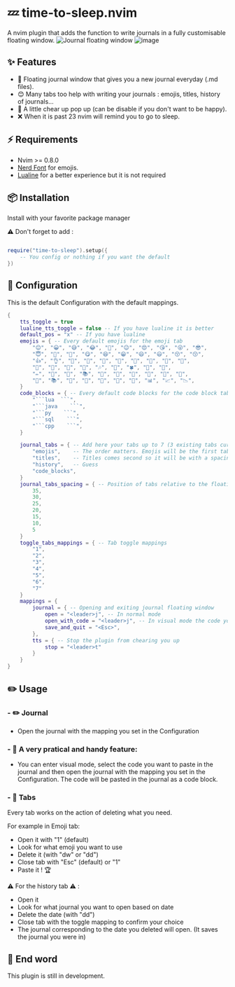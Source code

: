 # 💤 time-to-sleep.nvim

A nvim plugin that adds the function to write journals in a fully customisable floating window.
![Journal floating window](https://github.com/mana-byte/time-to-sleep.nvim/assets/93316844/33a720ef-a0d8-448e-8d60-72246c97235c)
![image](https://github.com/mana-byte/time-to-sleep.nvim/assets/93316844/1c09b6e5-110f-4eb1-80c1-67021825225b)
## ✨ Features

- 📔 Floating journal window that gives you a new journal everyday (.md files).
- 😊 Many tabs too help with writing your journals : emojis, titles, history of journals...
- 💫 A little chear up pop up (can be disable if you don't want to be happy).
- ❌ When it is past 23 nvim will remind you to go to sleep.

## ⚡️ Requirements

- Nvim >= 0.8.0
- [Nerd Font](https://www.nerdfonts.com/) for emojis.
- [Lualine](https://github.com/nvim-lualine/lualine.nvim) for a better experience but it is not required

## 📦 Installation
Install with your favorite package manager

 ⚠️ Don't forget to add :

```lua

require("time-to-sleep").setup({
    -- You config or nothing if you want the default
})

```

## 🔧 Configuration

This is the default Configuration with the default mappings.

```lua
{
    tts_toggle = true
    lualine_tts_toggle = false -- If you have lualine it is better
    default_pos = "x" -- If you have lualine
    emojis = { -- Every default emojis for the emoji tab
        "😊", "😀", "😅", "😂", "🤣", "😉", "😍", "😘", "😜", "😎",
        "😇", "🥰", "🤩", "😋", "😆", "😁", "😄", "😃", "😚", "😙",
        "👍", "👌", "👏", "🙌", "🤝", "🎉", "🎊", "🌟", "🌈", "🎈",
        "🎁", "🎀", "🥳", "🍾", "🎶", "🎵", "🍀", "🌺", "🌸",
        "✏️", "📝", "📖", "📚", "📔", "📓", "📒", "📕", "📗", "📘",
        "📙", "📚", "📖", "📜", "📄", "📃", "📑", "📊", "📈", "📉",
    }
    code_blocks = { -- Every default code blocks for the code block tab
        "```lua  ```",
        "```java    ```",
        "```py    ```",
        "```sql    ```",
        "```cpp    ```",
    }

    journal_tabs = { -- Add here your tabs up to 7 (3 existing tabs currently but planning on adding 2 more)
        "emojis",    -- The order matters. Emojis will be the first tab with a spacing of 35 and the toggle mapping "1"
        "titles",    -- Titles comes second so it will be with a spacing of 30 and the toggle mapping "2"
        "history",   -- Guess
        "code_blocks",
    }
    journal_tabs_spacing = { -- Position of tabs relative to the floating window
        35,
        30,
        25,
        20,
        15,
        10,
        5
    }
    toggle_tabs_mappings = { -- Tab toggle mappings
        "1",
        "2",
        "3",
        "4",
        "5",
        "6",
        "7"
    }
    mappings = {
        journal = { -- Opening and exiting journal floating window
            open = "<leader>j", -- In normal mode
            open_with_code = "<leader>j", -- In visual mode the code you selected will be pasted in the journal automatically as a code block
            save_and_quit = "<Esc>",
        },
        tts = { -- Stop the plugin from chearing you up
            stop = "<leader>t"
        }
    }
}

```
## ✏️ Usage

### - ✏️ Journal
- Open the journal with the mapping you set in the Configuration

### - 🚀 A very pratical and handy feature:

- You can enter visual mode, select the code you want to paste in the journal and then open the journal with the mapping you set in the Configuration. The code will be pasted in the journal as a code block.

### - 📂 Tabs
Every tab works on the action of deleting what you need.

For example in Emoji tab:
- Open it with "1" (default)
- Look for what emoji you want to use
- Delete it (with "dw" or "dd")
- Close tab with "Esc" (default) or "1"
- Paste it ! 🏆

⚠️  For the history tab ⚠️ :
- Open it
- Look for what journal you want to open based on date
- Delete the date (with "dd")
- Close tab with the toggle mapping to confirm your choice
- The journal corresponding to the date you deleted will open. (It saves the journal you were in)

## 🚧 End word
This plugin is still in development.
